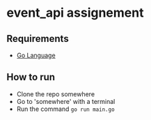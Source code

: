# event_api assignement

## Requirements
- [Go Language](https://golang.org/dl/)

## How to run
- Clone the repo somewhere
- Go to 'somewhere' with a terminal
- Run the command `go run main.go`